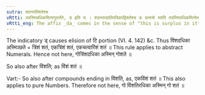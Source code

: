 ```yaml
---
sutra: शदन्तविंशतेश्च
vRtti: तदस्मिन्नधिकमित्यनुवर्त्तते, ड इति च । शदन्तात्प्रातिपदिकाद्विंशतेश्च डः प्रत्ययो भवति तदस्मिन्नधिकमित्येतस्मिन्विषये ॥
vRtti_eng: The affix _da_ comes in the sense of "this is surplus in it", after a Numeral ending in शत् and after विंशति; with the elision of अत् and अति ॥
---
```

The indicatory ड् causes elision of टि portion (VI. 4. 142) &c. Thus विंशदधिका अस्मिञ्छते = त्रिंशं शतं, एकत्रिंशं शतं, एकचत्वारिंशं शतं ॥ This rule applies to abstract Numerals. Hence not here, गोत्रिंशदधिका अस्मिन् गोशते ॥

So also after विंशति; as विंशं शतं ॥

Vart:- So also after compounds ending in विंशति, as, एकविंशं शतं ॥ This also applies to pure Numbers. Therefore not here, गो विंशतिरधिका अस्मिन् गो शतं ॥
